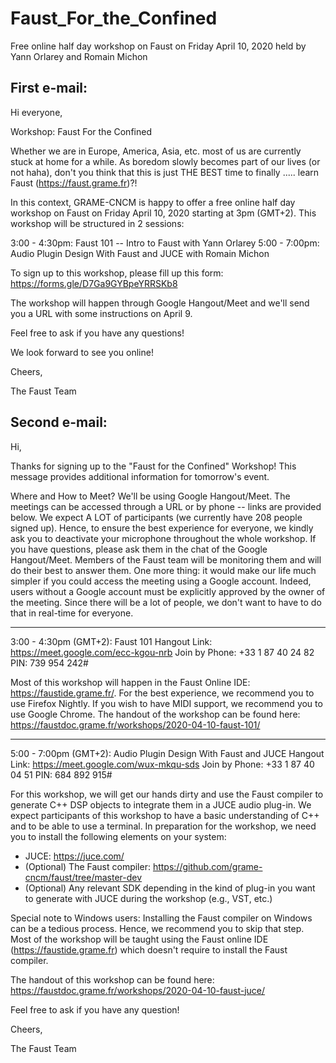# Faust_For_the_Confined
Free online half day workshop on Faust on Friday April 10, 2020 held by Yann Orlarey and Romain Michon

## First e-mail:

Hi everyone,
 
Workshop: Faust For the Confined

Whether we are in Europe, America, Asia, etc. most of us are currently stuck at home for a while. As boredom slowly becomes part of our lives (or not haha), don't you think that this is just THE BEST time to finally ..... learn Faust (https://faust.grame.fr)?! 

In this context, GRAME-CNCM is happy to offer a free online half day workshop on Faust on Friday April 10, 2020 starting at 3pm (GMT+2). This workshop will be structured in 2 sessions:

3:00 - 4:30pm: Faust 101 -- Intro to Faust with Yann Orlarey
5:00 - 7:00pm: Audio Plugin Design With Faust and JUCE with Romain Michon

To sign up to this workshop, please fill up this form: https://forms.gle/D7Ga9GYBpeYRRSKb8

The workshop will happen through Google Hangout/Meet and we'll send you a URL with some instructions on April 9.

Feel free to ask if you have any questions!

We look forward to see you online!

Cheers,

The Faust Team

## Second e-mail:

Hi,

Thanks for signing up to the "Faust for the Confined" Workshop! This message provides additional information for tomorrow's event.

Where and How to Meet?
We'll be using Google Hangout/Meet. The meetings can be accessed through a URL or by phone -- links are provided below. 
We expect A LOT of participants (we currently have 208 people signed up). Hence, to ensure the best experience for everyone, we kindly ask you to deactivate your microphone throughout the whole workshop. If you have questions, please ask them in the chat of the Google Hangout/Meet. Members of the Faust team will be monitoring them and will do their best to answer them. 
One more thing: it would make our life much simpler if you could access the meeting using a Google account. Indeed, users without a Google account must be explicitly approved by the owner of the meeting. Since there will be a lot of people, we don't want to have to do that in real-time for everyone.

----------------------------------------

3:00 - 4:30pm (GMT+2): Faust 101
Hangout Link: https://meet.google.com/ecc-kgou-nrb
Join by Phone: +33 1 87 40 24 82‬ PIN: ‪739 954 242‬#

Most of this workshop will happen in the Faust Online IDE: https://faustide.grame.fr/. For the best experience, we recommend you to use Firefox Nightly. If you wish to have MIDI support, we recommend you to use Google Chrome. The handout of the workshop can be found here: https://faustdoc.grame.fr/workshops/2020-04-10-faust-101/

----------------------------------------

5:00 - 7:00pm (GMT+2): Audio Plugin Design With Faust and JUCE
Hangout Link: https://meet.google.com/wux-mkqu-sds
Join by Phone: ‪+33 1 87 40 04 51‬ PIN: ‪684 892 915‬#

For this workshop, we will get our hands dirty and use the Faust compiler to generate C++ DSP objects to integrate them in a JUCE audio plug-in. We expect participants of this workshop to have a basic understanding of C++ and to be able to use a terminal. In preparation for the workshop, we need you to install the following elements on your system:

- JUCE: <https://juce.com/>
- (Optional) The Faust compiler: https://github.com/grame-cncm/faust/tree/master-dev
- (Optional) Any relevant SDK depending in the kind of plug-in you want to generate with JUCE during the workshop (e.g., VST, etc.)

Special note to Windows users: Installing the Faust compiler on Windows can be a tedious process. Hence, we recommend you to skip that step. Most of the workshop will be taught using the Faust online IDE (https://faustide.grame.fr) which doesn't require to install the Faust compiler.

The handout of this workshop can be found here: https://faustdoc.grame.fr/workshops/2020-04-10-faust-juce/

Feel free to ask if you have any question!

Cheers,

The Faust Team
